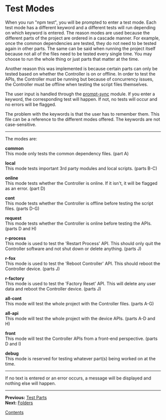 # Test Modes

When you run "npm test", you will be prompted to enter a test mode. Each test mode has a different keyword and a different tests will run depending on which keyword is entered. The reason modes are used because the different parts of the project are ordered in a cascade manner. For example, once the common dependencies are tested, they do not need to be tested again in other parts. The same can be said when running the project itself because not all of the files need to be tested every single time. You may choose to run the whole thing or just parts that matter at the time.

Another reason this was implemented is because certain parts can only be tested based on whether the Controller is on or offline. In order to test the APIs, the Controller must be running but because of concurrency issues, the Controller must be offline when testing the script files themselves. 

The user input is handled through the [prompt-sync](https://www.npmjs.com/package/prompt-sync) module. If you enter a keyword, the corresponding test will happen. If not, no tests will occur and no errors will be flagged.

The problem with the keywords is that the user has to remember them. This file can be a reference to the different modes offered. The keywords are not case-sensitive.

---

The modes are:

**common**  
This mode only tests the common dependency files. (part A)

**local**  
This mode tests important 3rd party modules and local scripts. (parts B-C)

**online**  
This mode tests whether the Controller is online. If it isn't, it will be flagged as an error. (part D)

**cont**  
This mode tests whether the Controller is offline before testing the script files. (parts D-G)

**request**  
This mode tests whether the Controller is online before testing the APIs. (parts D and H)

**r-process**  
This mode is used to test the 'Restart Process' API. This should only quit the Controller software and not shut down or delete anything. (parts J)

**r-fox**  
This mode is used to test the 'Reboot Controller' API. This should reboot the Controller device. (parts J)

**r-factory**  
This mode is used to test the 'Factory Reset' API. This will delete any user data and reboot the Controller device. (parts J)

**all-cont**  
This mode will test the whole project with the Controller files. (parts A-G)

**all-api**  
This mode will test the whole project with the device APIs. (parts A-D and H)

**front**  
This mode will test the Controller APIs from a front-end perspective. (parts D and I)

**debug**  
This mode is reserved for testing whatever part(s) being worked on at the time.

---

If no text is entered or an error occurs, a message will be displayed and nothing else will happen.

---

**Previous:** [Test Parts](./parts.md)  
**Next:** [Folders](./folders.md)

[Contents](./readme.md)
